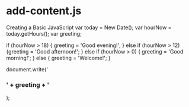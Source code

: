 # add-content.js
Creating a Basic JavaScript
var today = New Date();
var hourNow = today.getHours();
var greeting;

if (hourNow > 18) { 
 greeting = 'Good evening!';
} else if (hourNow > 12) {greeting = 'Good afternoon!';
} else if (hourNow > 0) { greeting = 'Good morning!';
} else { greeting = 'Welcome!';
}

document.write('<h3>' + greeting + '</h3>);

